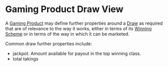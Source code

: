 # Gaming Product Draw View

A [Gaming Product](gaming-product) may define further properties around a [Draw](draw) as required that are of relevance to the way it works, either in terms of its [Winning Scheme](winning-scheme) or in terms of the way in which it can be marketed.

Common draw further properties include:

- jackpot. Amount available for payout in the top winning class.
- total takings

